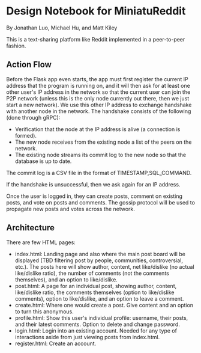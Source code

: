 # Design Notebook for MiniatuReddit
By Jonathan Luo, Michael Hu, and Matt Kiley

This is a text-sharing platform like Reddit implemented in a peer-to-peer fashion.

## Action Flow
Before the Flask app even starts, the app must first register the current IP address that the program is running on,
and it will then ask for at least one other user's IP address in the network so that the current user can join the P2P network (unless this is the only node currently out there, then we just start a new network). We use this other IP address to exchange handshake with another node in the network.
The handshake consists of the following (done through gRPC):
- Verification that the node at the IP address is alive (a connection is formed).
- The new node receives from the existing node a list of the peers on the network.
- The existing node streams its commit log to the new node so that the database is up to date.

The commit log is a CSV file in the format of TIMESTAMP,SQL_COMMAND.

If the handshake is unsuccessful, then we ask again for an IP address.

Once the user is logged in, they can create posts, comment on existing posts, and vote on posts and comments. The gossip protocol will be used to propagate new posts and votes across the network.


## Architecture
There are few HTML pages:
- index.html: Landing page and also where the main post board will be displayed (TBD filtering post by people, communities, controversial, etc.).
The posts here will show author, content, net like/dislike (no actual like/dislike ratio), the number of comments (not the comments themselves), and an option to like/dislike.
- post.html: A page for an individual post, showing author, content, like/dislike ratio, the comments themselves (option to like/dislike comments), option to like/dislike, and an option to leave a comment.
- create.html: Where one would create a post. Give content and an option to turn this anonymous.
- profile.html: Show this user's individual profile: username,
their posts, and their latest comments. Option to delete and change password.
- login.html: Login into an existing account. Needed for any type of interactions
aside from just viewing posts from index.html.
- register.html: Create an account.